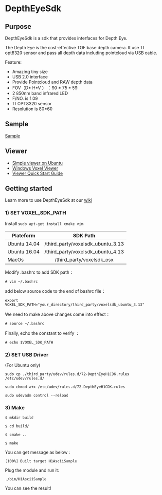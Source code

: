 # DepthEyeSdk


## Purpose
DepthEyeSdk is a sdk that provides interfaces for Depth Eye.

The Depth Eye is the cost-effective TOF base depth camera. It use TI opt8320 sensor and pass all depth data including pointcloud via USB cable.

Feature:
* Amazing tiny size
* USB 2.0 interface
* Provide Pointcloud  and RAW depth data 
* FOV（D* H*V ） ：90 * 75 * 59
* 2 850nm band infrared LED
* F/NO. is 1.09 
* TI OPT8320 sensor
* Resolution is 80*60

## Sample
[Sample](https://github.com/pointcloud-ai/DepthEyeSdk/tree/master/test)


## Viewer 

* [Simple viewer on Ubuntu](https://github.com/pointcloud-ai/DepthEyeSdk/tree/master/tools)
* [Windows Voxel Viewer]( http://statics3.seeedstudio.com/assets/file/bazaar/product/Windows_Viewer.rar)
* [Viewer Quick Start Guide]( http://www.ti.com.cn/cn/lit/ug/sbou157/sbou157.pdf)


## Getting started

Learn more to use DepthEyeSdk at our [wiki](https://github.com/pointcloud-ai/DepthEyeSdk/wiki)


### 1) SET VOXEL_SDK_PATH

Install 
`sudo apt-get install cmake vim `

|Plateform | SDK Path |
|- | :-: | 
|Ubuntu 14.04 |/third_party/voxelsdk_ubuntu_3.13|
|Ubuntu 16.04 | /third_party/voxelsdk_ubuntu_4.13|
|MacOs | /third_party/voxelsdk_osx|
 

Modify .bashrc to add SDK path：

`# vim ~/.bashrc`

add below source code to the end of bashrc file：

`export VOXEL_SDK_PATH="your_directory/third_party/voxelsdk_ubuntu_3.13"`

We need to make above changes come into effect：
 
`# source ~/.bashrc`

Finally, echo the constant to verify ：

`# echo $VOXEL_SDK_PATH `

### 2) SET USB Driver
(For Ubuntu only)

`sudo cp ./third_party/udev/rules.d/72-DepthEyeH1CDK.rules /etc/udev/rules.d/`

`sudo chmod a+x /etc/udev/rules.d/72-DepthEyeH1CDK.rules`

`sudo udevadm control --reload`

### 3) Make

`$ mkdir build    `

`$ cd build/   `

`$ cmake ..`

`$ make `

You can get message as below : 

`[100%] Built target H1AsciiSample`

Plug the module and run it:

`./bin/H1AsciiSample`

You can see the result!
